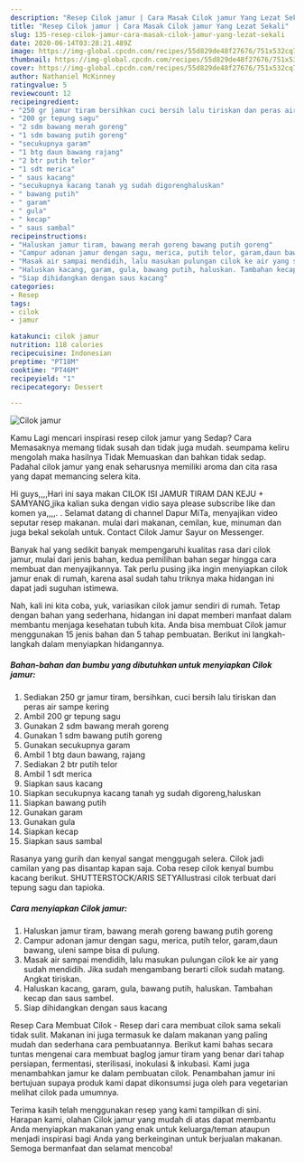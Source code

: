 ```yaml
---
description: "Resep Cilok jamur | Cara Masak Cilok jamur Yang Lezat Sekali"
title: "Resep Cilok jamur | Cara Masak Cilok jamur Yang Lezat Sekali"
slug: 135-resep-cilok-jamur-cara-masak-cilok-jamur-yang-lezat-sekali
date: 2020-06-14T03:28:21.489Z
image: https://img-global.cpcdn.com/recipes/55d829de48f27676/751x532cq70/cilok-jamur-foto-resep-utama.jpg
thumbnail: https://img-global.cpcdn.com/recipes/55d829de48f27676/751x532cq70/cilok-jamur-foto-resep-utama.jpg
cover: https://img-global.cpcdn.com/recipes/55d829de48f27676/751x532cq70/cilok-jamur-foto-resep-utama.jpg
author: Nathaniel McKinney
ratingvalue: 5
reviewcount: 12
recipeingredient:
- "250 gr jamur tiram bersihkan cuci bersih lalu tiriskan dan peras air sampe kering"
- "200 gr tepung sagu"
- "2 sdm bawang merah goreng"
- "1 sdm bawang putih goreng"
- "secukupnya garam"
- "1 btg daun bawang rajang"
- "2 btr putih telor"
- "1 sdt merica"
- " saus kacang"
- "secukupnya kacang tanah yg sudah digorenghaluskan"
- " bawang putih"
- " garam"
- " gula"
- " kecap"
- " saus sambal"
recipeinstructions:
- "Haluskan jamur tiram, bawang merah goreng bawang putih goreng"
- "Campur adonan jamur dengan sagu, merica, putih telor, garam,daun bawang, uleni sampe bisa di pulung."
- "Masak air sampai mendidih, lalu masukan pulungan cilok ke air yang sudah mendidih. Jika sudah mengambang berarti cilok sudah matang. Angkat tiriskan."
- "Haluskan kacang, garam, gula, bawang putih, haluskan. Tambahan kecap dan saus sambel."
- "Siap dihidangkan dengan saus kacang"
categories:
- Resep
tags:
- cilok
- jamur

katakunci: cilok jamur 
nutrition: 118 calories
recipecuisine: Indonesian
preptime: "PT18M"
cooktime: "PT46M"
recipeyield: "1"
recipecategory: Dessert

---
```



![Cilok jamur](https://img-global.cpcdn.com/recipes/55d829de48f27676/751x532cq70/cilok-jamur-foto-resep-utama.jpg)

Kamu Lagi mencari inspirasi resep cilok jamur yang Sedap? Cara Memasaknya memang tidak susah dan tidak juga mudah. seumpama keliru mengolah maka hasilnya Tidak Memuaskan dan bahkan tidak sedap. Padahal cilok jamur yang enak seharusnya memiliki aroma dan cita rasa yang dapat memancing selera kita.

Hi guys,,,,Hari ini saya makan CILOK ISI JAMUR TIRAM DAN KEJU + SAMYANG,jika kalian suka dengan vidio saya please subscribe like dan komen ya,,,,. . Selamat datang di channel Dapur MiTa, menyajikan video seputar resep makanan. mulai dari makanan, cemilan, kue, minuman dan juga bekal sekolah untuk. Contact Cilok Jamur Sayur on Messenger.

Banyak hal yang sedikit banyak mempengaruhi kualitas rasa dari cilok jamur, mulai dari jenis bahan, kedua pemilihan bahan segar hingga cara membuat dan menyajikannya. Tak perlu pusing jika ingin menyiapkan cilok jamur enak di rumah, karena asal sudah tahu triknya maka hidangan ini dapat jadi suguhan istimewa.


Nah, kali ini kita coba, yuk, variasikan cilok jamur sendiri di rumah. Tetap dengan bahan yang sederhana, hidangan ini dapat memberi manfaat dalam membantu menjaga kesehatan tubuh kita. Anda bisa membuat Cilok jamur menggunakan 15 jenis bahan dan 5 tahap pembuatan. Berikut ini langkah-langkah dalam menyiapkan hidangannya.

<!--inarticleads1-->

##### Bahan-bahan dan bumbu yang dibutuhkan untuk menyiapkan Cilok jamur:

1. Sediakan 250 gr jamur tiram, bersihkan, cuci bersih lalu tiriskan dan peras air sampe kering
1. Ambil 200 gr tepung sagu
1. Gunakan 2 sdm bawang merah goreng
1. Gunakan 1 sdm bawang putih goreng
1. Gunakan secukupnya garam
1. Ambil 1 btg daun bawang, rajang
1. Sediakan 2 btr putih telor
1. Ambil 1 sdt merica
1. Siapkan  saus kacang
1. Siapkan secukupnya kacang tanah yg sudah digoreng,haluskan
1. Siapkan  bawang putih
1. Gunakan  garam
1. Gunakan  gula
1. Siapkan  kecap
1. Siapkan  saus sambal


Rasanya yang gurih dan kenyal sangat menggugah selera. Cilok jadi camilan yang pas disantap kapan saja. Coba resep cilok kenyal bumbu kacang berikut. SHUTTERSTOCK/ARIS SETYAIlustrasi cilok terbuat dari tepung sagu dan tapioka. 

<!--inarticleads2-->

##### Cara menyiapkan Cilok jamur:

1. Haluskan jamur tiram, bawang merah goreng bawang putih goreng
1. Campur adonan jamur dengan sagu, merica, putih telor, garam,daun bawang, uleni sampe bisa di pulung.
1. Masak air sampai mendidih, lalu masukan pulungan cilok ke air yang sudah mendidih. Jika sudah mengambang berarti cilok sudah matang. Angkat tiriskan.
1. Haluskan kacang, garam, gula, bawang putih, haluskan. Tambahan kecap dan saus sambel.
1. Siap dihidangkan dengan saus kacang


Resep Cara Membuat Cilok - Resep dari cara membuat cilok sama sekali tidak sulit. Makanan ini juga termasuk ke dalam makanan yang paling mudah dan sederhana cara pembuatannya. Berikut kami bahas secara tuntas mengenai cara membuat baglog jamur tiram yang benar dari tahap persiapan, fermentasi, sterilisasi, inokulasi &amp; inkubasi. Kami juga menambahkan jamur ke dalam pembuatan cilok. Penambahan jamur ini bertujuan supaya produk kami dapat dikonsumsi juga oleh para vegetarian melihat cilok pada umumnya. 

Terima kasih telah menggunakan resep yang kami tampilkan di sini. Harapan kami, olahan Cilok jamur yang mudah di atas dapat membantu Anda menyiapkan makanan yang enak untuk keluarga/teman ataupun menjadi inspirasi bagi Anda yang berkeinginan untuk berjualan makanan. Semoga bermanfaat dan selamat mencoba!
